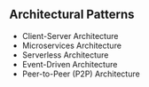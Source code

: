 ## Architectural Patterns

* Client-Server Architecture
* Microservices Architecture
* Serverless Architecture
* Event-Driven Architecture
* Peer-to-Peer (P2P) Architecture